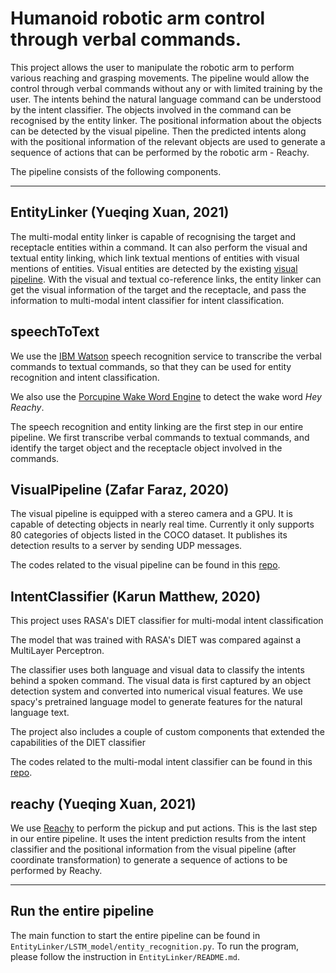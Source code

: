 # Humanoid robotic arm control through verbal commands.

This project allows the user to manipulate the robotic arm to perform various reaching and grasping 
movements. The pipeline would allow the control through verbal commands without any or with limited 
training by the user. The intents behind the natural language command can be understood by the 
intent classifier. The objects involved in the command can be recognised by the entity linker. 
The positional information about the objects can be detected by the visual pipeline. Then the predicted 
intents along with the positional information of the relevant objects are used to generate a sequence 
of actions that can be performed by the robotic arm - Reachy.

The pipeline consists of the following components.

<hr>

## EntityLinker (Yueqing Xuan, 2021)

The multi-modal entity linker is capable of recognising the target and receptacle entities 
within a command. It can also perform the visual and textual entity linking, which link textual
mentions of entities with visual mentions of entities. Visual entities are detected
by the existing [visual pipeline](https://github.com/stereolabs/zed-yolo). With the visual
and textual co-reference links, the entity linker can get the visual information of the target
and the receptacle, and pass the information to multi-modal intent classifier for intent 
classification.

## speechToText

We use the [IBM Watson](https://cloud.ibm.com/catalog/services/speech-to-text) 
speech recognition service to transcribe the verbal commands to textual commands, so that they 
can be used for entity recognition and intent classification.

We also use the [Porcupine Wake Word Engine](https://picovoice.ai/platform/porcupine/) 
to detect the wake word <i>Hey Reachy</i>.

The speech recognition and entity linking are the first step in our entire pipeline. We first 
transcribe verbal commands to textual commands, and identify the target object and the receptacle 
object involved in the commands.
  
## VisualPipeline (Zafar Faraz, 2020)

The visual pipeline is equipped with a stereo camera and a GPU. It is capable of detecting objects 
in nearly real time. Currently it only supports 80 categories of objects listed in the COCO dataset. 
It publishes its detection results to a server by sending UDP messages. 

The codes related to the visual pipeline can be found in this [repo](https://github.com/stereolabs/zed-yolo).


## IntentClassifier (Karun Matthew, 2020)

This project uses RASA's DIET classifier for multi-modal intent classification

The model that was trained with RASA's DIET was compared against a MultiLayer Perceptron.

The classifier uses both language and visual data to classify the intents behind a spoken command.
The visual data is first captured by an object detection system and converted into numerical visual features.
We use spacy's pretrained language model to generate features for the natural language text.

The project also includes a couple of custom components that extended the capabilities of the DIET classifier

The codes related to the multi-modal intent classifier can be found in this [repo](https://github.com/aditya30887/IntentClassifier/tree/master/IntentClassification).

## reachy (Yueqing Xuan, 2021)

We use [Reachy](https://docs.pollen-robotics.com/) to perform the pickup and put actions. This is the last 
step in our entire pipeline. It uses the intent prediction results from the intent classifier and 
the positional information from the visual pipeline (after coordinate transformation) to generate 
a sequence of actions to be performed by Reachy.


<hr>

## Run the entire pipeline

The main function to start the entire pipeline can be found in <code>EntityLinker/LSTM_model/entity_recognition.py</code>.
To run the program, please follow the instruction in <code>EntityLinker/README.md</code>.